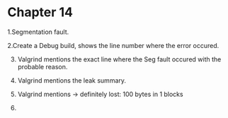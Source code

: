 # Chapter 14

1.Segmentation fault.

2.Create a Debug build, shows the line number where the error occured. 

3. Valgrind mentions the exact line where the Seg fault occured with the probable reason.

4. Valgrind mentions the leak summary.

5. Valgrind mentions -> definitely lost: 100 bytes in 1 blocks

6. 

